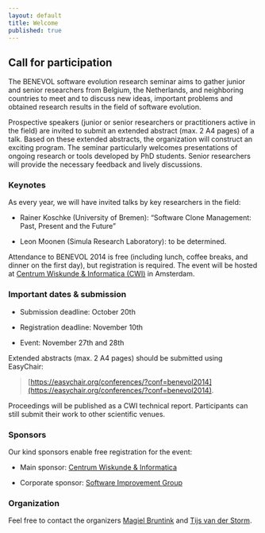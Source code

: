 ```yaml
---
layout: default
title: Welcome
published: true
---
```


## Call for participation

The BENEVOL software evolution research seminar aims to gather junior
and senior researchers from Belgium, the Netherlands, and neighboring
countries to meet and to discuss new ideas, important problems and
obtained research results in the field of software evolution.

Prospective speakers (junior or senior researchers or practitioners
active in the field) are invited to submit an extended abstract (max.
2 A4 pages) of a talk. Based on these extended abstracts, the
organization will construct an exciting program. The seminar
particularly welcomes presentations of ongoing research or tools
developed by PhD students. Senior researchers will provide the
necessary feedback and lively discussions.



### Keynotes

As every year, we will have invited talks by key researchers in the field:

- Rainer Koschke (University of Bremen): “Software Clone Management: Past, Present and the Future”

- Leon Moonen (Simula Research Laboratory): to be determined.


Attendance to BENEVOL 2014 is free (including lunch, coffee breaks, and 
dinner on the first day), but registration is required. The event will be hosted at 
[Centrum Wiskunde & Informatica (CWI)](http://www.cwi.nl) in Amsterdam.


### Important dates & submission

- Submission deadline: October 20th

- Registration deadline: November 10th

- Event: November 27th and 28th

Extended abstracts (max. 2 A4 pages) should be submitted using EasyChair: 

> [https://easychair.org/conferences/?conf=benevol2014](https://easychair.org/conferences/?conf=benevol2014). 

Proceedings will be published as a CWI technical report.
Participants can still submit their work to other scientific venues.

### Sponsors

Our kind sponsors enable free registration for the event:

- Main sponsor: [Centrum Wiskunde & Informatica](http://www.cwi.nl/)

- Corporate sponsor: [Software Improvement Group](http://www.sig.eu)
   

### Organization

Feel free to contact the organizers [Magiel Bruntink](mailto:m.bruntink@uva.nl) and [Tijs van  der Storm](mailto:storm@cwi.nl).


